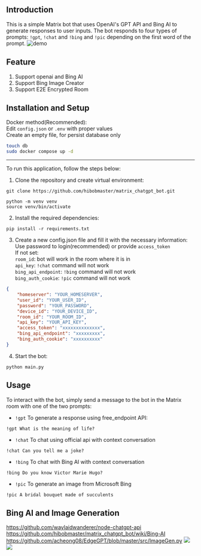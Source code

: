 ## Introduction
This is a simple Matrix bot that uses OpenAI's GPT API and Bing AI to generate responses to user inputs. The bot responds to four types of prompts: `!gpt`, `!chat` and `!bing` and `!pic` depending on the first word of the prompt.
![demo](https://i.imgur.com/kK4rnPf.jpeg "demo")

## Feature
1. Support openai and Bing AI
2. Support Bing Image Creator
3. Support E2E Encrypted Room

## Installation and Setup
Docker method(Recommended):<br>
Edit `config.json` or `.env` with proper values <br>
Create an empty file, for persist database only<br>
```bash
touch db
sudo docker compose up -d
```
<hr>

To run this application, follow the steps below:<br>
1. Clone the repository and create virtual environment:
```
git clone https://github.com/hibobmaster/matrix_chatgpt_bot.git

python -m venv venv
source venv/bin/activate
```
2. Install the required dependencies:<br>
```
pip install -r requirements.txt
```
3. Create a new config.json file and fill it with the necessary information:<br>
Use password to login(recommended) or provide `access_token` <br>
If not set:<br>
`room_id`: bot will work in the room where it is in <br>
`api_key`: `!chat` command will not work <br>
`bing_api_endpoint`: `!bing` command will not work <br>
`bing_auth_cookie`: `!pic` command will not work 
```json
{
    "homeserver": "YOUR_HOMESERVER",
    "user_id": "YOUR_USER_ID",
    "password": "YOUR_PASSWORD",
    "device_id": "YOUR_DEVICE_ID",
    "room_id": "YOUR_ROOM_ID",
    "api_key": "YOUR_API_KEY",
    "access_token": "xxxxxxxxxxxxxx",
    "bing_api_endpoint": "xxxxxxxxx",
    "bing_auth_cookie": "xxxxxxxxxx"
}
```
4. Start the bot:
```
python main.py
```
## Usage
To interact with the bot, simply send a message to the bot in the Matrix room with one of the two prompts:<br>
- `!gpt` To generate a response using free_endpoint API: 
```
!gpt What is the meaning of life?
```
- `!chat` To chat using official api with context conversation
```
!chat Can you tell me a joke?
```
- `!bing` To chat with Bing AI with context conversation
```
!bing Do you know Victor Marie Hugo?
```
- `!pic` To generate an image from Microsoft Bing
```
!pic A bridal bouquet made of succulents
```
## Bing AI and Image Generation
https://github.com/waylaidwanderer/node-chatgpt-api <br>
https://github.com/hibobmaster/matrix_chatgpt_bot/wiki/Bing-AI <br>
https://github.com/acheong08/EdgeGPT/blob/master/src/ImageGen.py
![](https://i.imgur.com/KuYddd5.jpg)
![](https://i.imgur.com/3SRQdN0.jpg)
